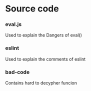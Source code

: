 # Source code

### eval.js
Used to explain the Dangers of eval()

### eslint
Used to explain the comments of eslint

### bad-code
Contains hard to decypher funcion